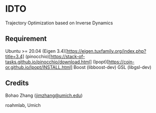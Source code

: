 # IDTO
Trajectory Optimization based on Inverse Dynamics

## Requirement
Ubuntu >= 20.04
(Eigen 3.4)[https://eigen.tuxfamily.org/index.php?title=3.4]
(pinocchio)[https://stack-of-tasks.github.io/pinocchio/download.html]
(Ipopt)[https://coin-or.github.io/Ipopt/INSTALL.html]
Boost (libboost-dev)
GSL (libgsl-dev)

## Credits
Bohao Zhang (jimzhang@umich.edu)

roahmlab, Umich

